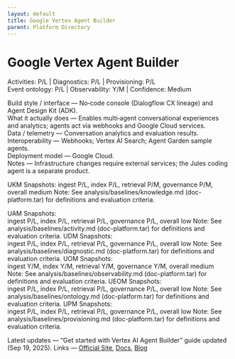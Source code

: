```yaml
---
layout: default
title: Google Vertex Agent Builder
parent: Platform Directory
---
```


# Google Vertex Agent Builder

Activities: P/L | Diagnostics: P/L | Provisioning: P/L  
Event ontology: P/L | Observability: Y/M | Confidence: Medium

Build style / interface — No‑code console (Dialogflow CX lineage) and Agent Design Kit (ADK).  
What it actually does — Enables multi‑agent conversational experiences and analytics; agents act via webhooks and Google Cloud services.  
Data / telemetry — Conversation analytics and evaluation results.  
Interoperability — Webhooks; Vertex AI Search; Agent Garden sample agents.  
Deployment model — Google Cloud.  
Notes — Infrastructure changes require external services; the Jules coding agent is a separate product.

UKM Snapshots: 
ingest P/L, index P/L, retrieval P/M, governance P/M, overall medium
Note:   See analysis/baselines/knowledge.md (doc-platform.tar) for definitions and evaluation criteria.

UAM Snapshots:   
ingest P/L, index P/L, retrieval P/L, governance P/L, overall low
Note:   See analysis/baselines/activity.md (doc-platform.tar) for definitions and evaluation criteria.
UDM Snapshots:   
ingest P/L, index P/L, retrieval P/L, governance P/L, overall low
Note:   See analysis/baselines/diagnostic.md (doc-platform.tar) for definitions and evaluation criteria.
UOM Snapshots:   
ingest Y/M, index Y/M, retrieval Y/M, governance Y/M, overall medium
Note:   See analysis/baselines/observability.md (doc-platform.tar) for definitions and evaluation criteria.
UEOM Snapshots:   
ingest P/L, index P/L, retrieval P/L, governance P/L, overall low
Note:   See analysis/baselines/ontology.md (doc-platform.tar) for definitions and evaluation criteria.
UPM Snapshots:   
ingest P/L, index P/L, retrieval P/L, governance P/L, overall low
Note:   See analysis/baselines/provisioning.md (doc-platform.tar) for definitions and evaluation criteria.

Latest updates — “Get started with Vertex AI Agent Builder” guide updated (Sep 19, 2025).
Links — [Official Site](https://cloud.google.com/products/agent-builder), [Docs](https://cloud.google.com/vertex-ai/generative-ai/docs/agent-builder/overview), [Blog](https://cloud.google.com/blog/products/ai-machine-learning/get-started-with-vertex-ai-agent-builder)

